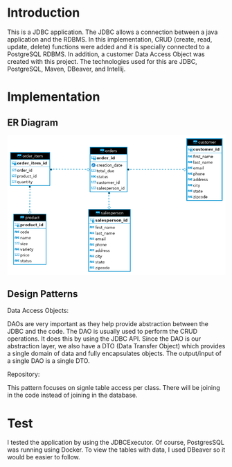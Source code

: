 # Introduction

This is a JDBC application. The JDBC allows a connection between a java application and the RDBMS. In this implementation, CRUD (create, read, update, delete) functions 
were added and it is specially connected to a PostgreSQL RDBMS. In addition, a customer Data Access Object was created with this project. The technologies used for this 
are JDBC, PostgreSQL, Maven, DBeaver, and Intellij.

# Implementation
## ER Diagram

![er](./assets/er.png)

## Design Patterns

Data Access Objects:

DAOs are very important as they help provide abstraction between the JDBC and the code. The DAO is usually used to perform the CRUD operations. It does this by using the JDBC API. Since the DAO is our abstraction layer, we also have a DTO (Data Transfer Object) which provides a single domain of data and fully encapsulates objects. The output/input of a single DAO is a single DTO.

Repository:

This pattern focuses on signle table access per class. There will be joining in the code instead of joining in the database.

# Test
I tested the application by using the JDBCExecutor. Of course, PostgresSQL was running using Docker. To view the tables with data, I used DBeaver so it would be easier to follow.
